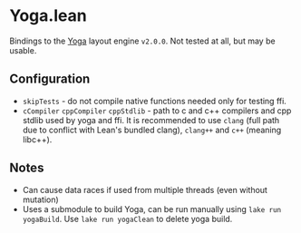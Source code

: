 # Yoga.lean

Bindings to the [Yoga](https://github.com/facebook/yoga) layout engine `v2.0.0`.
Not tested at all, but may be usable.

## Configuration

* `skipTests` - do not compile native functions needed only for testing ffi.
* `cCompiler` `cppCompiler` `cppStdlib` - path to c and c++ compilers and cpp stdlib used by yoga and ffi.
  It is recommended to use `clang` (full path due to conflict with Lean's bundled clang),
  `clang++` and `c++` (meaning libc++).

## Notes

* Can cause data races if used from multiple threads (even without mutation)
* Uses a submodule to build Yoga, can be run manually using `lake run yogaBuild`.
  Use `lake run yogaClean` to delete yoga build.
